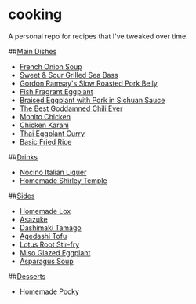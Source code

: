 # cooking
A personal repo for recipes that I've tweaked over time.

##[Main Dishes](main)
- [French Onion Soup](main#french-onion-soup)
- [Sweet & Sour Grilled Sea Bass](main#sweet--sour-grilled-sea-bass)
- [Gordon Ramsay's Slow Roasted Pork Belly](main#gordon-ramsays-slow-roasted-pork-belly)
- [Fish Fragrant Eggplant](main#fish-fragrant-eggplant)
- [Braised Eggplant with Pork in Sichuan Sauce](main#braised-eggplant-with-pork-in-sichuan-sauce)
- [The Best Goddamned Chili Ever](main#the-ultimate-chili)
- [Mohito Chicken](main#mohito-chicken)
- [Chicken Karahi](main#chicken-karahi)
- [Thai Eggplant Curry](main#thai-eggplant-curry)
- [Basic Fried Rice](main#basic-fried-rice)

##[Drinks](drinks)
- [Nocino Italian Liquer](drinks#nocino)
- [Homemade Shirley Temple](drinks#shirley-temple)

##[Sides](sides)
- [Homemade Lox](sides#homemade-lox)
- [Asazuke](sides#asazuke)
- [Dashimaki Tamago](sides#dashimaki-tamago)
- [Agedashi Tofu](sides#agedashi-tofu)
- [Lotus Root Stir-fry](sides#lotus-root-stir-fry)
- [Miso Glazed Eggplant](sides#miso-glazed-eggplant)
- [Asparagus Soup](sides#asparagus-soup)

##[Desserts](dessert)
- [Homemade Pocky](dessert#pocky)
